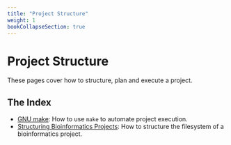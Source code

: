 ```yaml
---
title: "Project Structure"
weight: 1
bookCollapseSection: true
---
```


# Project Structure

These pages cover how to structure, plan and execute a project.

## The Index
- [GNU make](/handbook/content/docs/project_structure/using_make.md): How to use `make` to automate project execution.
- [Structuring Bioinformatics Projects](/handbook/content/docs/project_structure/structuring_a_project.md): How to structure the filesystem of a bioinformatics project.
